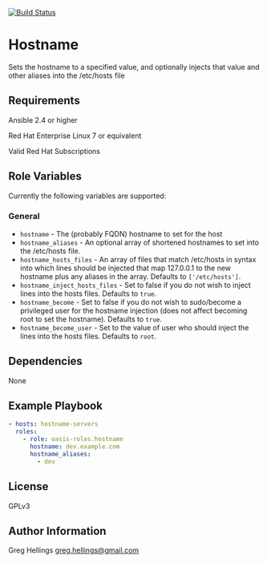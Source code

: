 [![Build Status](https://travis-ci.org/oasis-roles/hostname.svg?branch=master)](https://travis-ci.org/oasis-roles/hostname)

Hostname
===========

Sets the hostname to a specified value, and optionally injects that value and
other aliases into the /etc/hosts file

Requirements
------------

Ansible 2.4 or higher

Red Hat Enterprise Linux 7 or equivalent

Valid Red Hat Subscriptions

Role Variables
--------------

Currently the following variables are supported:

### General

* `hostname` - The (probably FQDN) hostname to set for the host
* `hostname_aliases` - An optional array of shortened hostnames to set into
  the /etc/hosts file.
* `hostname_hosts_files` - An array of files that match /etc/hosts in syntax
  into which lines should be injected that map 127.0.0.1 to the new hostname
  plus any aliases in the array. Defaults to `['/etc/hosts']`.
* `hostname_inject_hosts_files` - Set to false if you do not wish to inject
  lines into the hosts files. Defaults to `true`.
* `hostname_become` - Set to false if you do not wish to sudo/become a
  privileged user for the hostname injection (does not affect becoming root
  to set the hostname). Defaults to `true`.
* `hostname_become_user` - Set to the value of user who should inject the lines
  into the hosts files. Defaults to `root`.

Dependencies
------------

None

Example Playbook
----------------

```yaml
- hosts: hostname-servers
  roles:
    - role: oasis-roles.hostname
      hostname: dev.example.com
      hostname_aliases:
        - dev
```

License
-------

GPLv3

Author Information
------------------

Greg Hellings <greg.hellings@gmail.com>
